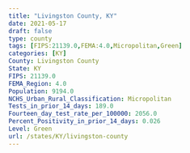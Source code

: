 ```yaml
---
title: "Livingston County, KY"
date: 2021-05-17
draft: false
type: county
tags: [FIPS:21139.0,FEMA:4.0,Micropolitan,Green]
categories: [KY]
County: Livingston County
State: KY
FIPS: 21139.0
FEMA_Region: 4.0
Population: 9194.0
NCHS_Urban_Rural_Classification: Micropolitan
Tests_in_prior_14_days: 189.0
Fourteen_day_test_rate_per_100000: 2056.0
Percent_Positivity_in_prior_14_days: 0.026
Level: Green
url: /states/KY/livingston-county
---
```



